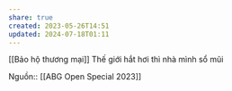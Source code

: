```yaml
---
share: true
created: 2023-05-26T14:51
updated: 2024-07-18T01:11
---
```

[[Bảo hộ thương mại]]
Thế giới hắt hơi thì nhà mình sổ mũi

Nguồn:: [[ABG Open Special 2023]]
